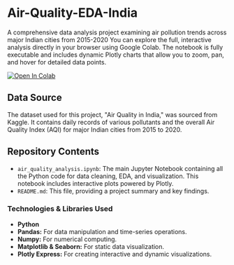 # Air-Quality-EDA-India
A comprehensive data analysis project examining air pollution trends across major Indian cities from 2015-2020
You can explore the full, interactive analysis directly in your browser using Google Colab. The notebook is fully executable and includes dynamic Plotly charts that allow you to zoom, pan, and hover for detailed data points.

[![Open In Colab](https://colab.research.google.com/assets/colab-badge.svg)](https://colab.research.google.com/github/chione-tes/Air-Quality-EDA-India/blob/main/Air-Quality-EDA-India.ipynb)
## Data Source
The dataset used for this project, "Air Quality in India," was sourced from Kaggle. It contains daily records of various pollutants and the overall Air Quality Index (AQI) for major Indian cities from 2015 to 2020.

## Repository Contents
* `air_quality_analysis.ipynb`: The main Jupyter Notebook containing all the Python code for data cleaning, EDA, and visualization. This notebook includes interactive plots powered by Plotly.
* `README.md`: This file, providing a project summary and key findings.

### **Technologies & Libraries Used**
* **Python**
* **Pandas:** For data manipulation and time-series operations.
* **Numpy:** For numerical computing.
* **Matplotlib & Seaborn:** For static data visualization.
* **Plotly Express:** For creating interactive and dynamic visualizations.

